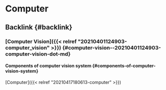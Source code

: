 # Computer


## Backlink {#backlink}


### [Computer Vision]({{< relref "20210401124903-computer_vision" >}}) {#computer-vision--20210401124903-computer-vision-dot-md}


#### Components of computer vision system {#components-of-computer-vision-system}

[Computer]({{< relref "20210417180613-computer" >}})

